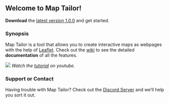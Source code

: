 ## Welcome to Map Tailor!

**Download** the [latest version 1.0.0](https://raw.githubusercontent.com/battosey/mapTailor/master/releases/MapTailor_v1-0-0.zip) and get started.

### Synopsis

Map Tailor is a tool that allows you to create interactive maps as webpages with the help of [Leaflet](https://leafletjs.com/).
Check out the [wiki](https://github.com/battosey/mapTailor/wiki) to see the detailed **documentation** of all the features.

![](https://media.giphy.com/media/jP4LdxgEuC3VjFnnO9/giphy.gif)
_Watch the [tutorial](https://www.youtube.com/watch?v=rI9y5wnLEGs) on youtube._

### Support or Contact

Having trouble with Map Tailor? Check out the [Discord Server](https://discord.gg/AUXDqn3) and we’ll help you sort it out.
